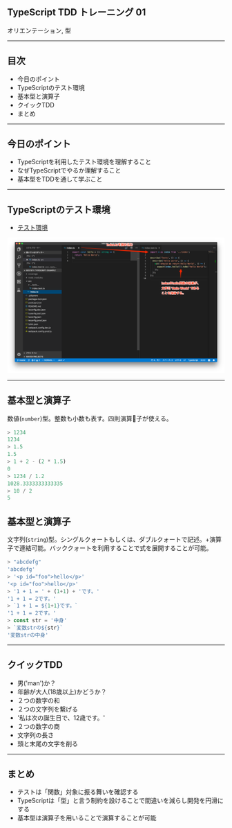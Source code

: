 <style type="text/css">
<!--
.reveal h2 {
    text-transform: none;
    font-size: 42px;
}
.reveal p { font-size: 30px; }
.reveal ul li { font-size: 30px; }
-->
</style>

## TypeScript TDD トレーニング 01

オリエンテーション, 型

---

## 目次

- 今日のポイント
- TypeScriptのテスト環境
- 基本型と演算子
- クイックTDD
- まとめ

---

## 今日のポイント

- TypeScriptを利用したテスト環境を理解すること
- なぜTypeScriptでやるか理解すること
- 基本型をTDDを通して学ぶこと

---

## TypeScriptのテスト環境

- [テスト環境](https://github.com/ababup1192/tdd-typescript-env)

![](./image/tdd.png)

---

## 基本型と演算子

数値(`number`)型。整数も小数も表す。四則演算子が使える。

```javascript
> 1234
1234
> 1.5
1.5
> 1 + 2 - (2 * 1.5)
0
> 1234 / 1.2
1028.3333333333335
> 10 / 2
5
```

## 基本型と演算子

文字列(`string`)型。シングルクォートもしくは、ダブルクォートで記述。+演算子で連結可能。バッククォートを利用することで式を展開することが可能。

```javascript
> "abcdefg"
'abcdefg'
> '<p id="foo">hello</p>'
'<p id="foo">hello</p>'
> '1 + 1 = ' + (1+1) + 'です。'
'1 + 1 = 2です。'
> `1 + 1 = ${1+1}です。`
'1 + 1 = 2です。'
> const str = '中身'
> `変数strの${str}`
'変数strの中身'
```

---

## クイックTDD

- 男('man')か？
- 年齢が大人(18歳以上)かどうか？
- ２つの数字の和
- ２つの文字列を繋げる
- '私は次の誕生日で、12歳です。'
- ２つの数字の商
- 文字列の長さ
- 頭と末尾の文字を削る

---

## まとめ

- テストは「関数」対象に振る舞いを確認する
- TypeScriptは「型」と言う制約を設けることで間違いを減らし開発を円滑にする
- 基本型は演算子を用いることで演算することが可能
